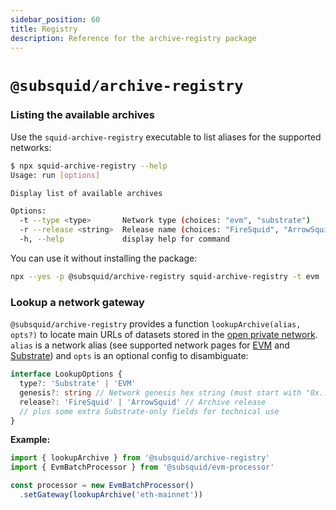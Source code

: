 ```yaml
---
sidebar_position: 60
title: Registry
description: Reference for the archive-registry package
---
```


# `@subsquid/archive-registry`

### Listing the available archives

Use the `squid-archive-registry` executable to list aliases for the supported networks:
```bash
$ npx squid-archive-registry --help
Usage: run [options]

Display list of available archives

Options:
  -t --type <type>       Network type (choices: "evm", "substrate")
  -r --release <string>  Release name (choices: "FireSquid", "ArrowSquid")
  -h, --help             display help for command
```
You can use it without installing the package:
```bash
npx --yes -p @subsquid/archive-registry squid-archive-registry -t evm
```

### Lookup a network gateway

`@subsquid/archive-registry` provides a function `lookupArchive(alias, opts?)` to locate main URLs of datasets stored in the [open private network](/subsquid-network/overview/#open-private-network). `alias` is a network alias (see supported network pages for [EVM](/subsquid-network/reference/evm-networks) and [Substrate](/subsquid-network/reference/substrate-networks)) and `opts` is an optional config to disambiguate:

```ts
interface LookupOptions {
  type?: 'Substrate' | 'EVM'
  genesis?: string // Network genesis hex string (must start with "0x...")
  release?: 'FireSquid' | 'ArrowSquid' // Archive release
  // plus some extra Substrate-only fields for technical use
}
```

**Example:**

```typescript
import { lookupArchive } from '@subsquid/archive-registry'
import { EvmBatchProcessor } from '@subsquid/evm-processor'

const processor = new EvmBatchProcessor()
  .setGateway(lookupArchive('eth-mainnet'))
```
